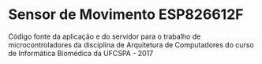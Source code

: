 # Sensor de Movimento ESP826612F
Código fonte da aplicação e do servidor para o trabalho de microcontroladores da disciplina de Arquitetura de Computadores do curso de Informática Biomédica da UFCSPA - 2017
